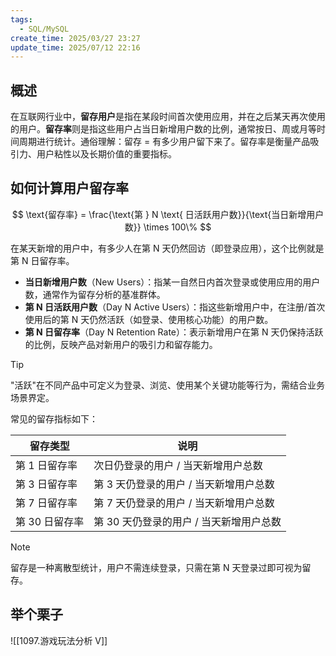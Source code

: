 ```yaml
---
tags:
  - SQL/MySQL
create_time: 2025/03/27 23:27
update_time: 2025/07/12 22:16
---
```


## 概述

在互联网行业中，**留存用户**是指在某段时间首次使用应用，并在之后某天再次使用的用户。**留存率**则是指这些用户占当日新增用户数的比例，通常按日、周或月等时间周期进行统计。通俗理解：留存 = 有多少用户留下来了。留存率是衡量产品吸引力、用户粘性以及长期价值的重要指标。

## 如何计算用户留存率

$$
\text{留存率} = \frac{\text{第 } N \text{ 日活跃用户数}}{\text{当日新增用户数}} \times 100\%
$$

在某天新增的用户中，有多少人在第 N 天仍然回访（即登录应用），这个比例就是第 N 日留存率。
- **当日新增用户数**（New Users）：指某一自然日内首次登录或使用应用的用户数，通常作为留存分析的基准群体。
- **第 N 日活跃用户数**（Day N Active Users）：指这些新增用户中，在注册/首次使用后的第 N 天仍然活跃（如登录、使用核心功能）的用户数。
- **第 N 日留存率**（Day N Retention Rate）：表示新增用户在第 N 天仍保持活跃的比例，反映产品对新用户的吸引力和留存能力。

> [!tip]
> "活跃"在不同产品中可定义为登录、浏览、使用某个关键功能等行为，需结合业务场景界定。

常见的留存指标如下：

| 留存类型 | 说明 |
| ------- | --------------------- |
| 第 1 日留存率 | 次日仍登录的用户 / 当天新增用户总数 |
| 第 3 日留存率 | 第 3 天仍登录的用户 / 当天新增用户总数 |
| 第 7 日留存率 | 第 7 天仍登录的用户 / 当天新增用户总数 |
| 第 30 日留存率 | 第 30 天仍登录的用户 / 当天新增用户总数 |

> [!note]
> 留存是一种离散型统计，用户不需连续登录，只需在第 N 天登录过即可视为留存。

## 举个栗子

![[1097.游戏玩法分析 V]]

